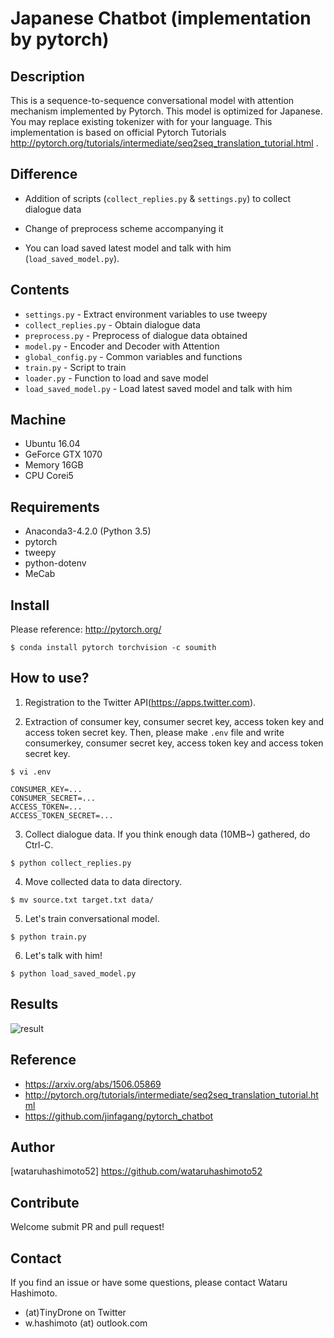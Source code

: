 # Japanese Chatbot (implementation by pytorch)

## Description
This is a sequence-to-sequence conversational model with attention mechanism implemented by Pytorch. This model is optimized for Japanese. You may replace existing tokenizer with for your language. This implementation is based on official Pytorch Tutorials http://pytorch.org/tutorials/intermediate/seq2seq_translation_tutorial.html .

## Difference
* Addition of scripts (`collect_replies.py` & `settings.py`) to collect dialogue data  

* Change of preprocess scheme accompanying it  

* You can load saved latest model and talk with him (`load_saved_model.py`).


## Contents  
* `settings.py` - Extract environment variables to use tweepy
* `collect_replies.py` - Obtain dialogue data  
* `preprocess.py` - Preprocess of dialogue data obtained  
* `model.py` - Encoder and Decoder with Attention
* `global_config.py` - Common variables and functions
* `train.py` - Script to train
* `loader.py` - Function to load and save model
* `load_saved_model.py` - Load latest saved model and talk with him

## Machine
* Ubuntu 16.04  
* GeForce GTX 1070
* Memory 16GB
* CPU Corei5

## Requirements
* Anaconda3-4.2.0 (Python 3.5)
* pytorch
* tweepy  
* python-dotenv  
* MeCab

## Install
Please reference: http://pytorch.org/  

```
$ conda install pytorch torchvision -c soumith
```

## How to use?
1. Registration to the Twitter API(https://apps.twitter.com).

2. Extraction of consumer key, consumer secret key, access token key and access token secret key. Then, please make `.env` file and write consumerkey, consumer secret key, access token key and access token secret key.

`$ vi .env` 

```
CONSUMER_KEY=...
CONSUMER_SECRET=...
ACCESS_TOKEN=...
ACCESS_TOKEN_SECRET=...
```

3. Collect dialogue data. If you think enough data (10MB~) gathered, do Ctrl-C.
```   
$ python collect_replies.py   
```   

4. Move collected data to data directory.
```
$ mv source.txt target.txt data/
```

5. Let's train conversational model. 
```
$ python train.py   
```  

6. Let's talk with him!
```
$ python load_saved_model.py
```

## Results  
![result](https://raw.githubusercontent.com/wataruhashimoto52/chatbot-pytorch/images/images/results.png)  

## Reference

* https://arxiv.org/abs/1506.05869  
* http://pytorch.org/tutorials/intermediate/seq2seq_translation_tutorial.html   
* https://github.com/jinfagang/pytorch_chatbot  

## Author

[wataruhashimoto52] https://github.com/wataruhashimoto52 

## Contribute

Welcome submit PR and pull request! 

## Contact
If you find an issue or have some questions, please contact Wataru Hashimoto.
- (at)TinyDrone on Twitter
- w.hashimoto (at) outlook.com
